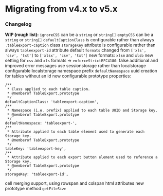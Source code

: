 # Migrating from v4.x to v5.x

### Changelog

**WIP (rough list):**
`ignoreCSS` can be a `string` or `string[]`
`emptyCSS` can be a `string` or `string[]`
`defaultCaptionClass` is configurable rather than always `.tableexport-caption` class
`storageKey` attribute is configurable rather than always `tableexport-id` attribute
default `formats` changed from `['xls', 'csv', 'txt']` to `['xlsx', 'csv', 'txt']`
new formats: `xlsm` and `xlsb`
new setting for `csv` and `xls` formats => `enforceStrictRFC4180`: false
additional and improved error messages
use sessionstorage rather than localstorage
configurable localstorage namespace prefix `defaultNamespace`
uuid creation for tables without an id
new configurable prototype properties:
```
/**
 * Class applied to each table caption.
 * @memberof TableExport.prototype
 */
defaultCaptionClass: 'tableexport-caption',
/**
 * Namespace (i.e. prefix) applied to each table UUID and Storage key.
 * @memberof TableExport.prototype
 */
defaultNamespace: 'tableexport-',
/**
 * Attribute applied to each table element used to generate each Storage key.
 * @memberof TableExport.prototype
 */
tableKey: 'tableexport-key',
/**
 * Attribute applied to each export button element used to reference a Storage key.
 * @memberof TableExport.prototype
 */
storageKey: 'tableexport-id',
```
cell merging support, using rowspan and colspan html attributes
new prototype method `getFileSize`
